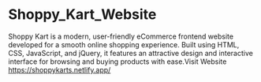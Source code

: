 # Shoppy_Kart_Website
Shoppy Kart is a modern, user-friendly eCommerce frontend website developed for a smooth online shopping experience. Built using HTML, CSS, JavaScript, and jQuery, it features an attractive design and interactive interface for browsing and buying products with ease.Visit Website https://shoppykarts.netlify.app/
